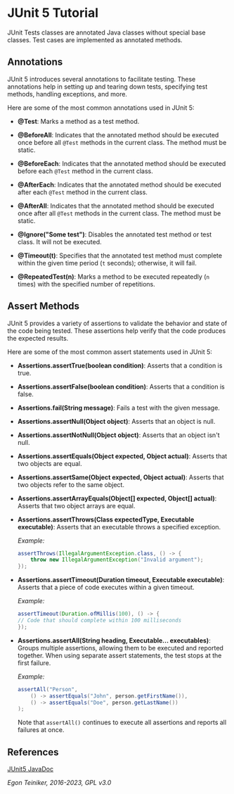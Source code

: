 # JUnit 5 Tutorial

JUnit Tests classes are annotated Java classes without special base classes.
Test cases are implemented as annotated methods.

## Annotations
JUnit 5 introduces several annotations to facilitate testing. These annotations 
help in setting up and tearing down tests, specifying test methods, handling 
exceptions, and more. 

Here are some of the most common annotations used in JUnit 5:

* **@Test**: Marks a method as a test method.

* **@BeforeAll**: Indicates that the annotated method should be executed once before 
all `@Test` methods in the current class. The method must be static.

* **@BeforeEach**: Indicates that the annotated method should be executed before 
each `@Test` method in the current class.

* **@AfterEach**: Indicates that the annotated method should be executed after each 
`@Test` method in the current class.

* **@AfterAll**:  Indicates that the annotated method should be executed once after 
all `@Test` methods in the current class. The method must be static.

* **@Ignore("Some test")**: Disables the annotated test method or test class. 
It will not be executed. 

* **@Timeout(t)**: Specifies that the annotated test method must complete within 
the given time period (`t` seconds); otherwise, it will fail.

* **@RepeatedTest(n)**: Marks a method to be executed repeatedly (`n` times) with 
the specified number of repetitions.


## Assert Methods
JUnit 5 provides a variety of assertions to validate the behavior and state of 
the code being tested. These assertions help verify that the code produces the 
expected results. 

Here are some of the most common assert statements used in JUnit 5:

* **Assertions.assertTrue(boolean condition)**:
    Asserts that a condition is true.

* **Assertions.assertFalse(boolean condition)**:
     Asserts that a condition is false.

* **Assertions.fail(String message)**:
     Fails a test with the given message.
     
* **Assertions.assertNull(Object object)**: 
      Asserts that an object is null.

* **Assertions.assertNotNull(Object object)**:
    Asserts that an object isn't null.

* **Assertions.assertEquals(Object expected, Object actual)**:
     Asserts that two objects are equal.

* **Assertions.assertSame(Object expected, Object actual)**:
    Asserts that two objects refer to the same object. 

* **Assertions.assertArrayEquals(Object[] expected, Object[] actual)**:
    Asserts that two object arrays are equal.
    
* **Assertions.assertThrows(Class<T> expectedType, Executable executable)**:
Asserts that an executable throws a specified exception.
    
    _Example:_ 
    ```Java
    assertThrows(IllegalArgumentException.class, () -> {
        throw new IllegalArgumentException("Invalid argument");
    });
    ```

* **Assertions.assertTimeout(Duration timeout, Executable executable)**:
  Asserts that a piece of code executes within a given timeout.

  _Example:_
    ```Java
    assertTimeout(Duration.ofMillis(100), () -> {
    // Code that should complete within 100 milliseconds
    }); 
    ```

* **Assertions.assertAll(String heading, Executable... executables)**:
  Groups multiple assertions, allowing them to be executed and reported together.
  When using separate assert statements, the test stops at the first failure. 

  _Example:_
    ```Java
    assertAll("Person",
        () -> assertEquals("John", person.getFirstName()),
        () -> assertEquals("Doe", person.getLastName())
    );  
    ```

  Note that `assertAll()` continues to execute all assertions and reports 
  all failures at once.

## References

[JUnit5 JavaDoc](https://junit.org/junit5/docs/5.10.1/api/index.html)


*Egon Teiniker, 2016-2023, GPL v3.0*